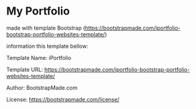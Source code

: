 # My Portfolio

made with template Bootstrap (https://bootstrapmade.com/iportfolio-bootstrap-portfolio-websites-template/)

information this template bellow:

Template Name: iPortfolio

Template URL: https://bootstrapmade.com/iportfolio-bootstrap-portfolio-websites-template/

Author: BootstrapMade.com

License: https://bootstrapmade.com/license/
